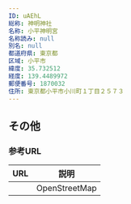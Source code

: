 ```yaml
---
ID: uAEhL
総称: 神明神社
名称: 小平神明宮
名称読み: null
別名: null
都道府県: 東京都
区域: 小平市
緯度: 35.732512
経度: 139.4489972
郵便番号: 1870032
住所: 東京都小平市小川町１丁目２５７３
---
```


## その他

### 参考URL

| URL | 説明          |
| --- | ------------- |
|     | OpenStreetMap |
